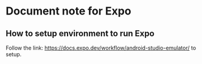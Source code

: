 # Document note for Expo

## How to setup environment to run Expo
Follow the link: https://docs.expo.dev/workflow/android-studio-emulator/ to setup.

